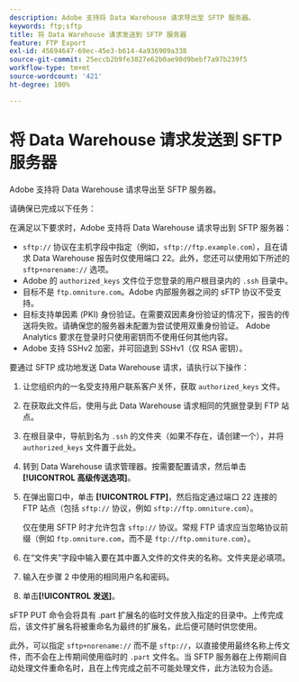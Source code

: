 ```yaml
---
description: Adobe 支持将 Data Warehouse 请求导出至 SFTP 服务器。
keywords: ftp;sftp
title: 将 Data Warehouse 请求发送到 SFTP 服务器
feature: FTP Export
exl-id: 45694647-69ec-45e3-b614-4a936909a338
source-git-commit: 25eccb2b9fe3827e62b0ae98d9bebf7a97b239f5
workflow-type: tm+mt
source-wordcount: '421'
ht-degree: 100%

---
```


# 将 Data Warehouse 请求发送到 SFTP 服务器

Adobe 支持将 Data Warehouse 请求导出至 SFTP 服务器。

请确保已完成以下任务：

在满足以下要求时，Adobe 支持将 Data Warehouse 请求导出到 SFTP 服务器：

* `sftp://` 协议在主机字段中指定（例如，`sftp://ftp.example.com`），且在请求 Data Warehouse 报告时仅使用端口 22。此外，您还可以使用如下所述的 `sftp+norename://` 选项。
* Adobe 的 `authorized_keys` 文件位于您登录的用户根目录内的 `.ssh` 目录中。
* 目标不是 `ftp.omniture.com`。Adobe 内部服务器之间的 sFTP 协议不受支持。
* 目标支持单因素 (PKI) 身份验证。在需要双因素身份验证的情况下，报告的传送将失败。请确保您的服务器未配置为尝试使用双重身份验证。 Adobe Analytics 要求在登录时只使用密钥而不使用任何其他内容。
* Adobe 支持 SSHv2 加密，并可回退到 SSHv1（仅 RSA 密钥）。

要通过 SFTP 成功地发送 Data Warehouse 请求，请执行以下操作：

1. 让您组织内的一名受支持用户联系客户关怀，获取 `authorized_keys` 文件。
1. 在获取此文件后，使用与此 Data Warehouse 请求相同的凭据登录到 FTP 站点。
1. 在根目录中，导航到名为 `.ssh` 的文件夹（如果不存在，请创建一个），并将 `authorized_keys` 文件置于此处。

1. 转到 Data Warehouse 请求管理器。按需要配置请求，然后单击&#x200B;**[!UICONTROL 高级传送选项]**。

1. 在弹出窗口中，单击 **[!UICONTROL FTP]**，然后指定通过端口 22 连接的 FTP 站点（包括 `sftp://` 协议，例如 `sftp://ftp.omniture.com`）。

   仅在使用 SFTP 时才允许包含 `sftp://` 协议。常规 FTP 请求应当忽略协议前缀（例如 `ftp.omniture.com`，而不是 `ftp://ftp.omniture.com`）。

1. 在“文件夹”字段中输入要在其中置入文件的文件夹的名称。文件夹是必填项。
1. 输入在步骤 2 中使用的相同用户名和密码。
1. 单击&#x200B;**[!UICONTROL 发送]**。

sFTP PUT 命令会将具有 .part 扩展名的临时文件放入指定的目录中。上传完成后，该文件扩展名将被重命名为最终的扩展名，此后便可随时供您使用。

此外，可以指定 `sftp+norename://` 而不是 `sftp://`，以直接使用最终名称上传文件，而不会在上传期间使用临时的 `.part` 文件名。当 SFTP 服务器在上传期间自动处理文件重命名时，且在上传完成之前不可能处理文件，此方法较为合适。
